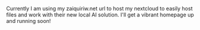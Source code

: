 Currently I am using my zaiquiriw.net url to host my nextcloud to easily host files and work with their new local AI solution. I'll get a vibrant homepage up and running soon!
